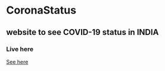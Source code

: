 # CoronaStatus
## website to see COVID-19 status in INDIA

### Live here
[See here](http://coronastatus.rf.gd/)

